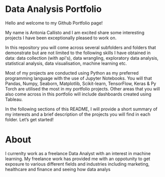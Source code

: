 # Data Analysis Portfolio

Hello and welcome to my Github Portfolio page!

My name is Antonia Callisto and I am excited share some interesting projects I have been exceptionally pleased to work on. 

In this repository you will come across several subfolders and folders that demonstrate but are not limited to the following skills I have obtained in data: data collection (with api's), data wrangling, exploratory data analysis, statistical analysis, data visualisation, machine learning etc. 

Most of my projects are conducted using Python as my preferred programming language with the use of Jupyter Notebooks. You will that Pandas, Numpy, Seaborn, Matplotlib, Scikit-learn, TensorFlow, Keras & Py Torch are utilised the most in my portfolio projects. Other areas that you will also come across in this portfolio will include dashboards created using Tableau. 

In the following sections of this README, I will provide a short summary of my interests and a brief description of the projects you will find in each folder. Let’s get started!
# About
I currenlty work as a freelance Data Analyst with an interest in machine learning. My freelance work has provided me with an oppotunity to get exposure to various different fields and industries including marketing, healthcare and finance and seeing how data analys
